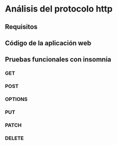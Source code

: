 # Análisis del protocolo http

## Requisitos

## Código de la aplicación web

## Pruebas funcionales con insomnia

### GET

### POST

### OPTIONS

### PUT

### PATCH

### DELETE